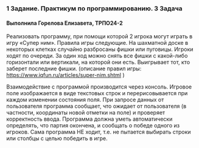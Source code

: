 ### 1 Задание. Практикум по программированию. 3 Задача
#### Выполнила Горелова Елизавета, ТРПО24-2
Реализовать программу, при помощи которой 2 игрока могут играть в игру «Супер ним». Правила игры следующие. На шахматной доске в некоторых клетках случайно разбросаны фишки или пуговицы. Игроки ходят по очереди. За один ход можно снять все фишки с какой-либо горизонтали или вертикали, на которой они есть. Выигрывает тот, кто заберет последние фишки. (описание правил игры: https://www.iqfun.ru/articles/super-nim.shtml )

Взаимодействие с программой производится через консоль. Игровое поле изображается в виде текстовых строк и перерисовывается при каждом изменении состояния поля. При запросе данных от пользователя программа сообщает, что ожидает от пользователя (в частности, координаты новой отметки на поле) и проверяет корректность ввода. Программа должна уметь автоматически определять, что партия окончена, и сообщать о победе одного из игроков. Сама программа НЕ ходит, т.е. не пытается выбирать строки или столбцы с целью победить в игре.